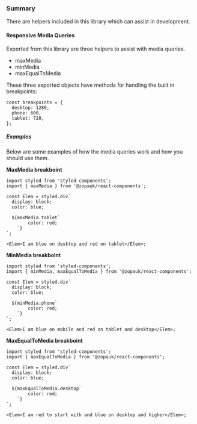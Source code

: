 ### Summary

There are helpers included in this library which can assist in development.

#### Responsive Media Queries

Exported from this library are three helpers to assist with media queries.

- maxMedia
- minMedia
- maxEqualToMedia

These three exported objects have methods for handling the built in breakpoints:

```tsx static
const breakpoints = {
  desktop: 1280,
  phone: 600,
  tablet: 720,
};
```

##### Examples

Below are some examples of how the media queries work and how you should use them.

**MaxMedia breakboint**

```tsx
import styled from 'styled-components';
import { maxMedia } from '@zopauk/react-components';

const Elem = styled.div`
  display: block;
  color: blue;

  ${maxMedia.tablet`
        color: red;
    `}
`;

<Elem>I am blue on desktop and red on tablet</Elem>;
```

**MinMedia breakboint**

```tsx
import styled from 'styled-components';
import { minMedia, maxEqualToMedia } from '@zopauk/react-components';

const Elem = styled.div`
  display: block;
  color: blue;

  ${minMedia.phone`
        color: red;
    `}
`;

<Elem>I am blue on mobile and red on tablet and desktop</Elem>;
```

**MaxEqualToMedia breakboint**

```tsx
import styled from 'styled-components';
import { maxEqualToMedia } from '@zopauk/react-components';

const Elem = styled.div`
  display: block;
  color: blue;

  ${maxEqualToMedia.desktop`
        color: red;
    `}
`;

<Elem>I am red to start with and blue on desktop and higher</Elem>;
```
